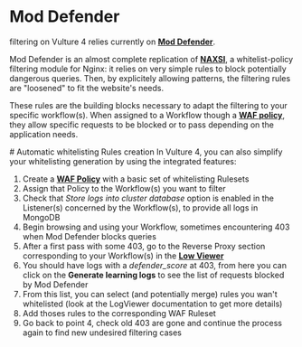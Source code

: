 # Mod Defender
filtering on Vulture 4 relies currently on **<a href="https://github.com/VultureProject/mod_defender" target="_blank">Mod Defender</a>**.  

Mod Defender is an almost complete replication of **[NAXSI](https://github.com/nbs-system/naxsi)**, a whitelist-policy filtering module for Nginx: it relies on very simple rules to block potentially dangerous queries. Then, by explicitely allowing patterns, the filtering rules are "loosened" to fit the website's needs.  

These rules are the building blocks necessary to adapt the filtering to your specific workflow(s). When assigned to a Workflow though a **[WAF policy](/darwin/defender_policy)**, they allow specific requests to be blocked or to pass depending on the application needs.  


# Automatic whitelisting Rules creation
In Vulture 4, you can also simplify your whitelisting generation by using the integrated features:
1. Create a **[WAF Policy](/darwin/defender_policy/)** with a basic set of whitelisting Rulesets
2. Assign that Policy to the Workflow(s) you want to filter
3. Check that *Store logs into cluster database* option is enabled in the Listener(s) concerned by the Workflow(s), to provide all logs in MongoDB
4. Begin browsing and using your Workflow, sometimes encountering 403 when Mod Defender blocks queries
5. After a first pass with some 403, go to the Reverse Proxy section corresponding to your Workflow(s) in the **[Low Viewer](/darwin/logviewer/)**
6. You should have logs with a *defender_score* at 403, from here you can click on the **Generate learning logs** to see the list of requests blocked by Mod Defender
7. From this list, you can select (and potentially merge) rules you wan't whitelisted (look at the LogViewer documentation to get more details)
8. Add thoses rules to the corresponding WAF Ruleset
9. Go back to point 4, check old 403 are gone and continue the process again to find new undesired filtering cases
